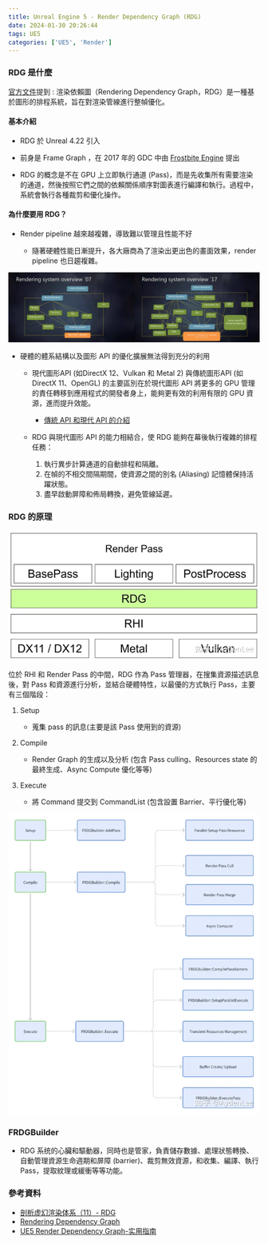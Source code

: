 ```yaml
---
title: Unreal Engine 5 - Render Dependency Graph (RDG)
date: 2024-01-30 20:26:44
tags: UE5
categories: ['UE5', 'Render']
---
```


### RDG 是什麼
[官方文件](https://docs.unrealengine.com/4.26/en-US/ProgrammingAndScripting/Rendering/RenderDependencyGraph/)提到
: 渲染依賴圖（Rendering Dependency Graph，RDG）是一種基於圖形的排程系統，旨在對渲染管線進行整幀優化。

#### 基本介紹
- RDG 於 Unreal 4.22 引入
  
- 前身是 Frame Graph ，在 2017 年的 GDC 中由 [Frostbite Engine](https://zh.wikipedia.org/zh-tw/%E5%AF%92%E9%9C%9C%E5%BC%95%E6%93%8E) 提出
  
- RDG 的概念是不在 GPU 上立即執行通道 (Pass)，而是先收集所有需要渲染的通道，然後按照它們之間的依賴關係順序對圖表進行編譯和執行。過程中，系統會執行各種裁剪和優化操作。

#### 為什麼要用 RDG？
- Render pipeline 越來越複雜，導致難以管理且性能不好
  
  - 隨著硬體性能日漸提升，各大廠商為了渲染出更出色的畫面效果，render pipeline 也日趨複雜。
  
![rendering systems overview](\images\ue5-rdg\rendering-systems-overview.png "Rendering systems overview")


- 硬體的體系結構以及圖形 API 的優化擴展無法得到充分的利用
  
  - 現代圖形API (如DirectX 12、Vulkan 和 Metal 2) 與傳統圖形API (如DirectX 11、OpenGL) 的主要區別在於現代圖形 API 將更多的 GPU 管理的責任轉移到應用程式的開發者身上，能夠更有效的利用有限的 GPU 資源，進而提升效能。
  
    - [傳統 API 和現代 API 的介紹](https://zhuanlan.zhihu.com/p/73016473)
    
  - RDG 與現代圖形 API 的能力相結合，使 RDG 能夠在幕後執行複雜的排程任務：
      1. 執行異步計算通道的自動排程和隔離。
      2. 在幀的不相交間隔期間，使資源之間的別名 (Aliasing) 記憶體保持活躍狀態。
      3. 盡早啟動屏障和佈局轉換，避免管線延遲。

### RDG 的原理
![rdg in the game engine](\images\ue5-rdg\rdg-in-engine.png "RDG in the game engine")

位於 RHI 和 Render Pass 的中間，RDG 作為 Pass 管理器，在搜集資源描述訊息後，對 Pass 和資源進行分析，並結合硬體特性，以最優的方式執行 Pass，主要有三個階段：

1. Setup
   - 蒐集 pass 的訊息(主要是該 Pass 使用到的資源)
  
2. Compile
   - Render Graph 的生成以及分析 (包含 Pass culling、Resources state 的最終生成、Async Compute 優化等等)
  
3. Execute
   - 將 Command 提交到 CommandList (包含設置 Barrier、平行優化等)

![Three stages of RDG](\images\ue5-rdg\rdg-stages.png "Three stages of RDG")

### FRDGBuilder
- RDG 系统的心臟和驅動器，同時也是管家，負責儲存數據、處理狀態轉換、自動管理資源生命週期和屏障 (barrier)、裁剪無效資源，和收集、編譯、執行Pass，提取紋理或緩衝等等功能。


### 參考資料
- [剖析虚幻渲染体系（11）- RDG](https://zhuanlan.zhihu.com/p/554758862)
- [Rendering Dependency Graph](https://docs.unrealengine.com/4.26/en-US/ProgrammingAndScripting/Rendering/RenderDependencyGraph/)
- [UE5 Render Dependency Graph-实用指南](https://zhuanlan.zhihu.com/p/637889120)
  